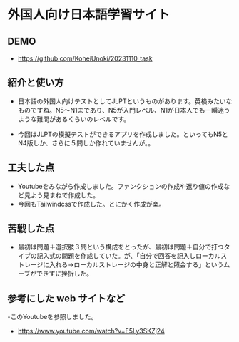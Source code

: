 # 外国人向け日本語学習サイト

## DEMO

  - https://github.com/KoheiUnoki/20231110_task

## 紹介と使い方

  - 日本語の外国人向けテストとしてJLPTというものがあります。英検みたいなものですね。N5～N1まであり、N5が入門レベル、N1が日本人でも一瞬迷うような難問があるくらいのレベルです。

  - 今回はJLPTの模擬テストができるアプリを作成しました。といってもN5とN4版しか、さらに５問しか作れていませんが。。

## 工夫した点

  - Youtubeをみながら作成しました。ファンクションの作成や返り値の作成など見よう見まねで作成した。
  - 今回もTailwindcssで作成した。とにかく作成が楽。

## 苦戦した点

  - 最初は問題＋選択肢３問という構成をとったが、最初は問題＋自分で打つタイプの記入式の問題を作成していた。が、「自分で回答を記入しローカルストレージに入れる→ローカルストレージの中身と正解と照会する」というムーブができずに挫折した。

## 参考にした web サイトなど

  -このYoutubeを参照しました。
  - https://www.youtube.com/watch?v=E5Ly3SKZj24
